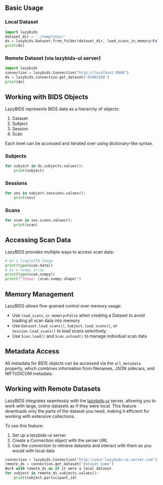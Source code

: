 ## Basic Usage

### Local Dataset

```python
import lazybids
dataset_dir = './templates/'
ds = lazybids.Dataset.from_folder(dataset_dir, load_scans_in_memory=False)
print(ds)
```
### Remote Dataset (via lazybids-ui server)

```python
import lazybids
connection = lazybids.Connection("http://localhost:8000")
ds = lazybids.connection.get_dataset('ds005360')
print(ds)
```

## Working with BIDS Objects

LazyBIDS represents BIDS data as a hierarchy of objects:

1. Dataset
2. Subject
3. Session
4. Scan

Each level can be accessed and iterated over using dictionary-like syntax.

### Subjects

```python
for subject in ds.subjects.values():
    print(subject)
```
### Sessions

```python
for ses in subject.sessions.values():
    print(ses)
```
### Scans

```python
for scan in ses.scans.values():
    print(scan)
```

## Accessing Scan Data

LazyBIDS provides multiple ways to access scan data:

```python
# As a SimpleITK Image
print(type(scan.data))
# As a numpy array
print(type(scan.numpy))
print(f"Shape: {scan.numpy.shape}")
```

## Memory Management

LazyBIDS allows fine-grained control over memory usage:

- Use `load_scans_in_memory=False` when creating a Dataset to avoid loading all scan data into memory
- Use `Dataset.load_scans()`, `Subject.load_scans()`, or `Session.load_scans()` to load scans selectively
- Use `Scan.load()` and `Scan.unload()` to manage individual scan data

## Metadata Access

All metadata for BIDS objects can be accessed via the `all_metadata` property, which combines information from filenames, JSON sidecars, and NIFTI/DICOM metadata.

## Working with Remote Datasets

LazyBIDS integrates seamlessly with the [lazybids-ui](https://github.com/lazybids/lazybids-ui) server, allowing you to work with large, online datasets as if they were local. This feature downloads only the parts of the dataset you need, making it efficient for working with extensive collections.

To use this feature:

1. Set up a lazybids-ui server
2. Create a Connection object with the server URL
3. Use the connection to retrieve datasets and interact with them as you would with local data

```python
connection = lazybids.Connection("http://your-lazybids-ui-server.com")
remote_ds = connection.get_dataset('dataset_name')
Work with remote_ds as if it were a local dataset
for subject in remote_ds.subjects.values():
    print(subject.participant_id)
```

